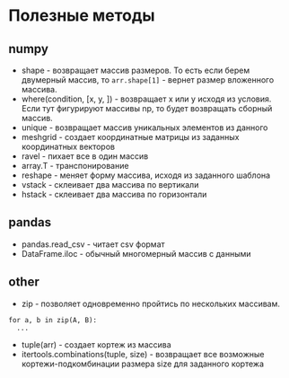 # Полезные методы

## numpy

* shape - возвращает массив размеров. То есть если берем двумерный массив, то ```arr.shape[1]``` - вернет размер вложенного массива.
* where(condition, [x, y, ]) - возвращает x или y исходя из условия. Если тут фигурируют массивы np, то будет возвращать сборный массив.
* unique - возвращает массив уникальных элементов из данного
* meshgrid - создает координатные матрицы из заданных координатных векторов
* ravel - пихает все в один массив
* array.T - транспонирование
* reshape - меняет форму массива, исходя из заданного шаблона
* vstack - склеивает два массива по вертикали
* hstack - склеивает два массива по горизонтали

## pandas

* pandas.read_csv - читает csv формат
* DataFrame.iloc - обычный многомерный массив с данными

## other

* zip - позволяет одновременно пройтись по нескольких массивам.
```
for a, b in zip(A, B):
  ...
```
* tuple(arr) - создает кортеж из массива
* itertools.combinations(tuple, size) - возвращает все возможные кортежи-подкомбинации размера size для заданного кортежа
